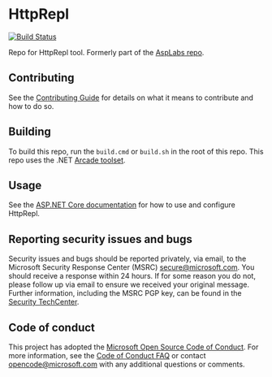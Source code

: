 HttpRepl
=======
[![Build Status](https://dev.azure.com/dnceng/public/_apis/build/status/aspnet/HttpRepl/aspnet-HttpRepl-CI?branchName=master)](https://dev.azure.com/dnceng/public/_build/latest?definitionId=538&branchName=master)

Repo for HttpRepl tool. Formerly part of the [AspLabs repo](https://github.com/aspnet/AspLabs).

## Contributing

See the [Contributing Guide](/CONTRIBUTING.md) for details on what it means to contribute and how to do so.

## Building

To build this repo, run the `build.cmd` or `build.sh` in the root of this repo. This repo uses the .NET [Arcade toolset](https://github.com/dotnet/arcade).

## Usage

See the [ASP.NET Core documentation](https://aka.ms/http-repl-docs) for how to use and configure HttpRepl.

## Reporting security issues and bugs

Security issues and bugs should be reported privately, via email, to the Microsoft Security Response Center (MSRC) secure@microsoft.com. You should receive a response within 24 hours. If for some reason you do not, please follow up via email to ensure we received your original message. Further information, including the MSRC PGP key, can be found in the [Security TechCenter](https://technet.microsoft.com/en-us/security/ff852094.aspx).

## Code of conduct

This project has adopted the [Microsoft Open Source Code of Conduct](https://opensource.microsoft.com/codeofconduct/). For more information, see the [Code of Conduct FAQ](https://opensource.microsoft.com/codeofconduct/faq/) or contact [opencode@microsoft.com](mailto:opencode@microsoft.com) with any additional questions or comments.
